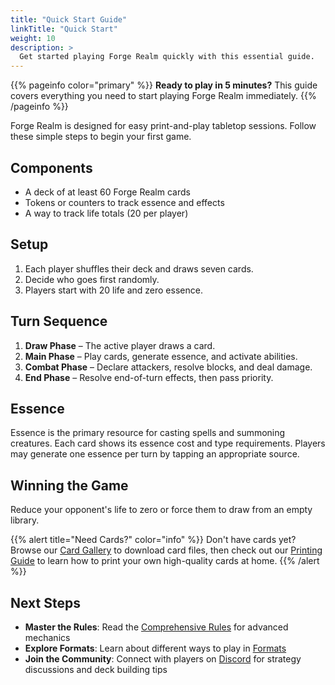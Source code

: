 ```yaml
---
title: "Quick Start Guide"
linkTitle: "Quick Start"
weight: 10
description: >
  Get started playing Forge Realm quickly with this essential guide.
---
```


{{% pageinfo color="primary" %}}
**Ready to play in 5 minutes?** This guide covers everything you need to start playing Forge Realm immediately.
{{% /pageinfo %}}

Forge Realm is designed for easy print-and-play tabletop sessions. Follow these simple steps to begin your first game.

## Components

- A deck of at least 60 Forge Realm cards
- Tokens or counters to track essence and effects
- A way to track life totals (20 per player)

## Setup

1. Each player shuffles their deck and draws seven cards.
2. Decide who goes first randomly.
3. Players start with 20 life and zero essence.

## Turn Sequence

1. **Draw Phase** – The active player draws a card.
2. **Main Phase** – Play cards, generate essence, and activate abilities.
3. **Combat Phase** – Declare attackers, resolve blocks, and deal damage.
4. **End Phase** – Resolve end-of-turn effects, then pass priority.

## Essence

Essence is the primary resource for casting spells and summoning creatures. Each card shows its essence cost and type requirements. Players may generate one essence per turn by tapping an appropriate source.

## Winning the Game

Reduce your opponent's life to zero or force them to draw from an empty library.

{{% alert title="Need Cards?" color="info" %}}
Don't have cards yet? Browse our [Card Gallery](/cards/) to download card files, then check out our [Printing Guide](../../printing/home-printing-guide/) to learn how to print your own high-quality cards at home.
{{% /alert %}}

## Next Steps

- **Master the Rules**: Read the [Comprehensive Rules](../comprehensive-rules/) for advanced mechanics
- **Explore Formats**: Learn about different ways to play in [Formats](../formats/)
- **Join the Community**: Connect with players on [Discord](https://discord.gg/KQTY8DfY) for strategy discussions and deck building tips
